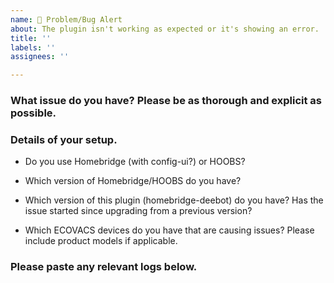 ```yaml
---
name: 🚨 Problem/Bug Alert
about: The plugin isn't working as expected or it's showing an error.
title: ''
labels: ''
assignees: ''

---
```


<!-- PLEASE READ BEFORE POSTING A NEW ISSUE
   * Please use this template as well as you can, in a lot of cases I will probably ask for things you might skip anyway. -->

### What issue do you have? Please be as thorough and explicit as possible.



### Details of your setup.
* Do you use Homebridge (with config-ui?) or HOOBS? 



* Which version of Homebridge/HOOBS do you have?



* Which version of this plugin (homebridge-deebot) do you have? Has the issue started since upgrading from a previous version?



* Which ECOVACS devices do you have that are causing issues? Please include product models if applicable.



### Please paste any relevant logs below.
<!--
   It helps if you can turn on 'Debug Logging' in the plugin settings for more thorough logging.
   If you are posting an error then it is helpful for me to also see the previous few lines as this can show the cause of the error.
   Please enter the logs between the two ``` lines below so that the logs are formatted in a way which is easier to read
-->

```

```
